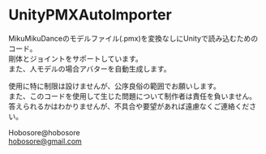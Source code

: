 # UnityPMXAutoImporter
  MikuMikuDanceのモデルファイル(.pmx)を変換なしにUnityで読み込むためのコード。  
  剛体とジョイントをサポートしています。  
  また、人モデルの場合アバターを自動生成します。  
  
使用に特に制限は設けませんが、公序良俗の範囲でお願いします。  
また、このコードを使用して生じた問題について制作者は責任を負いません。  
答えられるかはわかりませんが、不具合や要望があれば遠慮なくご連絡ください。  
  
  
Hobosore@hobosore  
hobosore@gmail.com  
